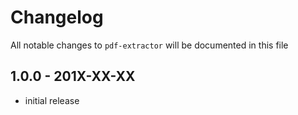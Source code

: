 # Changelog

All notable changes to `pdf-extractor` will be documented in this file

## 1.0.0 - 201X-XX-XX

- initial release
